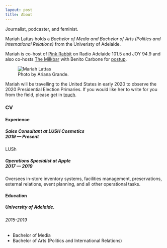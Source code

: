 ```yaml
---
layout: post
title: About
---
```


Journalist, podcaster, and feminist.

Mariah Lattas holds a *Bachelor of Media and Bachelor of Arts (Politics and International Relations)* from the Univeristy of Adelaide.

Mariah is  co-host of [Pink Rabbit](http://radioadelaide.org.au/program/pink-rabbit/) on Radio Adelaide 101.5 and JOY 94.9 and also co-hosts [The Milkbar](https://podcasts.apple.com/au/podcast/the-milkbar/id1478059008) with Benito Carbone for [postup](http://postup.com.au).

<figure>
  <img alt="Mariah Lattas" src="https://www.toyotacenter.com/assets/img/ariana-grande-sweetner-Slide-4fdf654a13.jpg" />
  <figcaption>
    Photo by Ariana Grande.
  </figcaption>
</figure>

Mariah will be travelling to the United States in early 2020 to observe the 2020 Presidential Election Primaries. If you would like her to write for you from the field, please get in [touch](mailto:mariahlattas1@gmail.com).

### CV

#### Experience
##### Sales Consultant at LUSH Cosmetics <br> 2019 — Present
LUSh

##### Operations Specialist at Apple <br> 2017 — 2019
Oversees in-store inventory systems, facilities management, preservations, external relations, event planning, and all other operational tasks.

#### Education

##### University of Adelaide.
###### 2015-2019
- Bachelor of Media
- Bachelor of Arts (Politics and International Relations)

